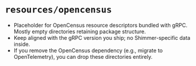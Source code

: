 # `resources/opencensus`

- Placeholder for OpenCensus resource descriptors bundled with gRPC. Mostly empty directories retaining package
  structure.
- Keep aligned with the gRPC version you ship; no Shimmer-specific data inside.
- If you remove the OpenCensus dependency (e.g., migrate to OpenTelemetry), you can drop these directories entirely.
